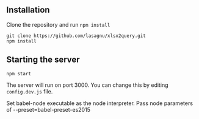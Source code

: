 ## Installation

Clone the repository and run `npm install`

```
git clone https://github.com/lasagnu/xlsx2query.git
npm install
```

## Starting the server

```
npm start
```

The server will run on port 3000. You can change this by editing `config.dev.js` file.

Set babel-node executable as the node interpreter.
Pass node parameters of --preset=babel-preset-es2015
